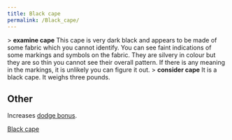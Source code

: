 ```yaml
---
title: Black cape
permalink: /Black_cape/
---
```


\> **examine cape**
This cape is very dark black and appears to be made of some fabric which
you
cannot identify. You can see faint indications of some markings and
symbols
on the fabric. They are silvery in colour but they are so thin you
cannot see
their overall pattern. If there is any meaning in the markings, it is
unlikely
you can figure it out.
\> **consider cape**
It is a black cape.
It weighs three pounds.

## Other

Increases [dodge bonus](dodge_bonus "wikilink").

[Black cape](Category:_Cloaks "wikilink")